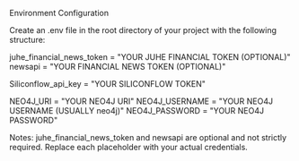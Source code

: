 Environment Configuration

Create an .env file in the root directory of your project with the following structure:

juhe_financial_news_token = "YOUR JUHE FINANCIAL TOKEN (OPTIONAL)"
newsapi = "YOUR FINANCIAL NEWS TOKEN (OPTIONAL)"

Siliconflow_api_key = "YOUR SILICONFLOW TOKEN"

NEO4J_URI = "YOUR NEO4J URI"
NEO4J_USERNAME = "YOUR NEO4J USERNAME (USUALLY neo4j)"
NEO4J_PASSWORD = "YOUR NEO4J PASSWORD"

Notes:
juhe_financial_news_token and newsapi are optional and not strictly required.
Replace each placeholder with your actual credentials.
